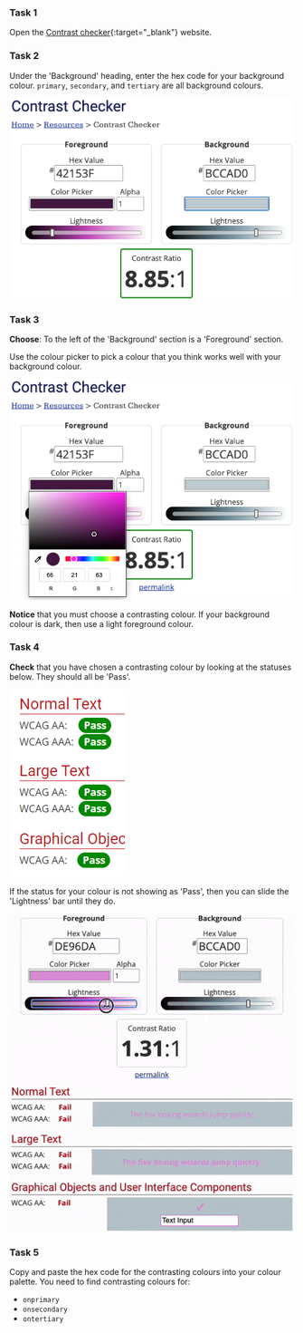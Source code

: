 ### Task 1

Open the [Contrast checker](https://webaim.org/resources/contrastchecker/){:target="_blank"} website.

### Task 2

Under the 'Background' heading, enter the hex code for your background colour. `primary`, `secondary`, and `tertiary` are all background colours.

![The contrast checker website. The hex code underneath the 'Background' heading is highlighted.](images/back-color.png)

### Task 3

**Choose**: To the left of the 'Background' section is a 'Foreground' section.

Use the colour picker to pick a colour that you think works well with your background colour.

![The contrast checker website. The colour picker underneath the 'Foreground' is shown.](images/fore-color.png)

**Notice** that you must choose a contrasting colour. If your background colour is dark, then use a light foreground colour.

### Task 4

**Check** that you have chosen a contrasting colour by looking at the statuses below. They should all be 'Pass'.

![The contrast checker website. All of the statuses display the word: 'Pass'.](images/pass.PNG)

If the status for your colour is not showing as 'Pass', then you can slide the 'Lightness' bar until they do.

![Animation of the status bar being moved to the left and the statuses changing to 'Pass'.](images/adjust-contrast.gif)

### Task 5

Copy and paste the hex code for the contrasting colours into your colour palette. You need to find contrasting colours for:

- `onprimary`
- `onsecondary`
- `ontertiary`





